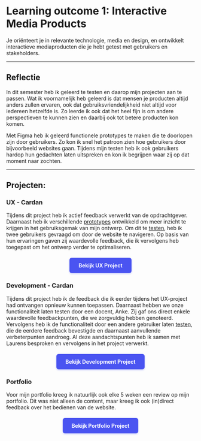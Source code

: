 # Learning outcome 1: Interactive Media Products

Je oriënteert je in relevante technologie, media en design, en ontwikkelt interactieve mediaproducten die je hebt getest met gebruikers en stakeholders.

---

## Reflectie
In dit semester heb ik geleerd te testen en daarop mijn projecten aan te passen. Wat ik voornamelijk heb geleerd is dat mensen je producten altijd anders zullen ervaren, ook dat gebruiksvriendelijkheid niet altijd voor iedereen hetzelfde is. Zo leerde ik ook dat het heel fijn is om andere perspectieven te kunnen zien en daarbij ook tot betere producten kon komen.

Met Figma heb ik geleerd functionele prototypes te maken die te doorlopen zijn door gebruikers. Zo kon ik snel het patroon zien hoe gebruikers door bijvoorbeeld websites gaan. Tijdens mijn testen heb ik ook gebruikers hardop hun gedachten laten uitspreken en kon ik begrijpen waar zij op dat moment naar zochten.

---

## Projecten:

<h3 id="ux-cardan">UX - Cardan</h3>

Tijdens dit project heb ik actief feedback verwerkt van de opdrachtgever. Daarnaast heb ik verschillende [prototypes](/point2#prototype) ontwikkeld om meer inzicht te krijgen in het gebruiksgemak van mijn ontwerp. Om dit te [testen](/point2#testen-1), heb ik twee gebruikers gevraagd om door de website te navigeren. Op basis van hun ervaringen gaven zij waardevolle feedback, die ik vervolgens heb toegepast om het ontwerp verder te optimaliseren.

<div style="display: flex; justify-content: center; margin: 20px 0;">
  <a href="/point2#top" style="display: inline-block; background-color: #4a54f1; color: white; padding: 12px 24px; text-decoration: none; border-radius: 6px; font-weight: bold; transition: all 0.2s ease; box-shadow: 0 2px 4px rgba(74, 84, 241, 0.3);">
    Bekijk UX Project
  </a>
</div>

<h3 id="development-cardan">Development - Cardan</h3>

Tijdens dit project heb ik de feedback die ik eerder tijdens het UX-project had ontvangen opnieuw kunnen toepassen. Daarnaast hebben we onze functionaliteit laten testen door een docent, Anke. Zij gaf ons direct enkele waardevolle feedbackpunten, die we zorgvuldig hebben genoteerd. Vervolgens heb ik de functionaliteit door een andere gebruiker laten [testen](/point3#testen-2), die de eerdere feedback bevestigde en daarnaast aanvullende verbeterpunten aandroeg. Al deze aandachtspunten heb ik samen met Laurens besproken en vervolgens in het project verwerkt.

<div style="display: flex; justify-content: center; margin: 20px 0;">
  <a href="/point3#top" style="display: inline-block; background-color: #4a54f1; color: white; padding: 12px 24px; text-decoration: none; border-radius: 6px; font-weight: bold; transition: all 0.2s ease; box-shadow: 0 2px 4px rgba(74, 84, 241, 0.3);">
    Bekijk Development Project
  </a>
</div> 

<h3 id="portfolio">Portfolio</h3>

Voor mijn portfolio kreeg ik natuurlijk ook elke 5 weken een review op mijn portfolio. Dit was niet alleen de content, maar kreeg ik ook (in)direct feedback over het bedienen van de website.

<div style="display: flex; justify-content: center; margin: 20px 0;">
  <a href="/point5#top" style="display: inline-block; background-color: #4a54f1; color: white; padding: 12px 24px; text-decoration: none; border-radius: 6px; font-weight: bold; transition: all 0.2s ease; box-shadow: 0 2px 4px rgba(74, 84, 241, 0.3);">
    Bekijk Portfolio Project
  </a>
</div>